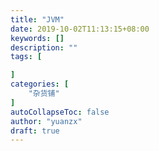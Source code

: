 ```yaml
---
title: "JVM"
date: 2019-10-02T11:13:15+08:00
keywords: []
description: ""
tags: [

]
categories: [
    "杂货铺"
]
autoCollapseToc: false
author: "yuanzx"
draft: true
---
```


